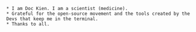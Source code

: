     * I am Doc Kien. I am a scientist (medicine).
    * Grateful for the open-source movement and the tools created by the Devs that keep me in the terminal.
    * Thanks to all.
